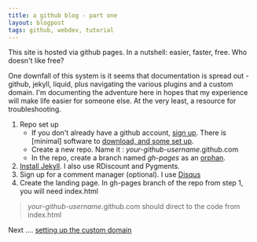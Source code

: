 ```yaml
---
title: a github blog - part one
layout: blogpost
tags: github, webdev, tutorial
---
```


This site is hosted via github pages. In a nutshell: easier, faster, 
free. Who doesn't like free?

One downfall of this system is it seems that documentation is spread 
out - github, jekyll, liquid, plus navigating the various plugins and 
a custom domain. I'm documenting the adventure here in hopes that my
experience will make life easier for someone else. At the very least, 
a resource for troubleshooting.

1. Repo set up
	* If you don't already have a github account, [sign up](http://github.com). 
	There is [minimal] software to [download, and some set up](https://help.github.com/articles/set-up-git).
	* Create a new repo. Name it : *your-github-username*.github.com
	* In the repo, create a branch named *gh-pages* as an [orphan](https://help.github.com/articles/creating-project-pages-manually). 
2. [Install Jekyll](https://github.com/mojombo/jekyll/wiki/install). 
I also use RDiscount and Pygments.
3. Sign up for a comment manager (optional). I use [Disqus](http://disqus.com/)
4. Create the landing page. In gh-pages branch of the repo from step 1, you will need 
index.html
	

> *your-github-username*.github.com should direct to the code from index.html


Next .... [setting up the custom domain](http://mariev.net/studiousmarie/2013/01/06/githubblog_part2.html)
